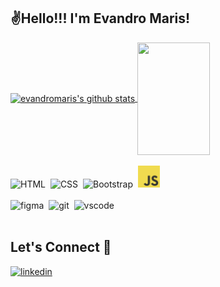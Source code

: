 
## ✌️Hello!!! I'm Evandro Maris!

<a href="https://github.com/evandromaris">
<img height="180em" width="48%" align="center" src="https://github-readme-stats.vercel.app/api?username=evandromaris&show_icons=true&include_all_commits=true&theme=radical" alt="evandromaris's github stats" />
</a>
<a href="https://github.com/evandromaris">
<img height="180em" width="48%" align="center" src="https://github-readme-stats.vercel.app/api/top-langs/?username=evandromaris&layout=compact&theme=radical" /></a>

</br>
<div style="display: inline_block">
<br>
  <img alt="HTML" title="HTML" width="35px" src="https://cdn.jsdelivr.net/gh/devicons/devicon/icons/html5/html5-original.svg"/>&nbsp;
  <img alt="CSS" title="CSS" width="35px" src="https://cdn.jsdelivr.net/gh/devicons/devicon/icons/css3/css3-original.svg" />&nbsp;
  <img alt="Bootstrap" title="Bootstrap" width="35px" src="https://cdn.jsdelivr.net/gh/devicons/devicon/icons/bootstrap/bootstrap-original.svg" />&nbsp;
  <img alt="JS" title="JavaScript" width="35px" src="https://raw.githubusercontent.com/github/explore/master/topics/javascript/javascript.png">&nbsp;
</div>


<div style="display: inline_block">
<br>
 <img alt="figma" title="figma" width="35px" src="https://cdn.jsdelivr.net/gh/devicons/devicon/icons/figma/figma-original.svg" />&nbsp;
 <img alt="git" title="git" width="35px" src="https://cdn.jsdelivr.net/gh/devicons/devicon/icons/git/git-original.svg" />&nbsp;
 <img alt="vscode" title="vscode" width="35px" src="https://cdn.jsdelivr.net/gh/devicons/devicon/icons/vscode/vscode-original.svg" />&nbsp;
</div>
</br>


## Let's Connect :handshake:
<a alt="linkedin" title="linkedin" width="35px"  href="https://www.linkedin.com/in/evandromaris/"><img alt="linkedin" title="linkedin" width="40px" src="https://cdn.jsdelivr.net/gh/devicons/devicon/icons/linkedin/linkedin-original.svg"/>
</a>
